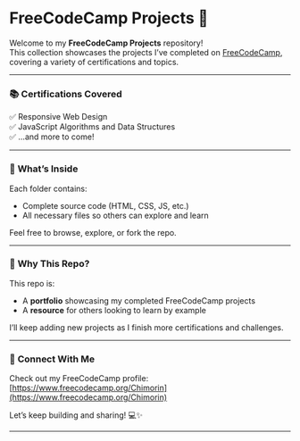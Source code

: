 # FreeCodeCamp Projects 🚀

Welcome to my **FreeCodeCamp Projects** repository!  
This collection showcases the projects I’ve completed on [FreeCodeCamp](https://www.freecodecamp.org/Chimorin), covering a variety of certifications and topics.

---

### 📚 **Certifications Covered**

✅ Responsive Web Design  
✅ JavaScript Algorithms and Data Structures  
✅ …and more to come!

---

### 📂 **What’s Inside**

Each folder contains:
- Complete source code (HTML, CSS, JS, etc.)
- All necessary files so others can explore and learn

Feel free to browse, explore, or fork the repo.

---

### 🌟 **Why This Repo?**

This repo is:
- A **portfolio** showcasing my completed FreeCodeCamp projects  
- A **resource** for others looking to learn by example

I’ll keep adding new projects as I finish more certifications and challenges.

---

### 🔗 **Connect With Me**

Check out my FreeCodeCamp profile:  
[https://www.freecodecamp.org/Chimorin](https://www.freecodecamp.org/Chimorin)

Let’s keep building and sharing! 💻✨

---
